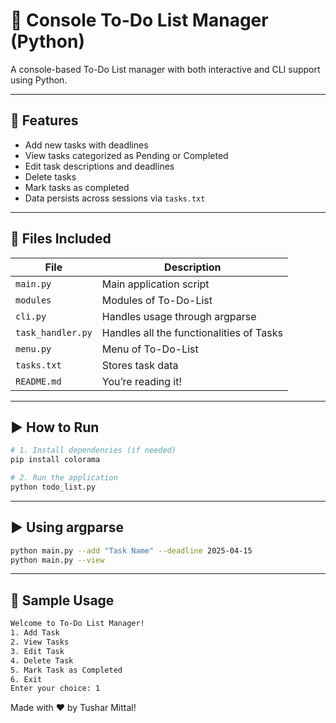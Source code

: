 # 📝 Console To-Do List Manager (Python)

A console-based To-Do List manager with both interactive and CLI support using Python.

---

## 🚀 Features

- Add new tasks with deadlines
- View tasks categorized as Pending or Completed
- Edit task descriptions and deadlines
- Delete tasks
- Mark tasks as completed
- Data persists across sessions via `tasks.txt`

---

## 📁 Files Included

| File              | Description                              |
| ----------------- | ---------------------------------------- |
| `main.py`         | Main application script                  |
| `modules`         | Modules of To-Do-List                    |
| `cli.py`          | Handles usage through argparse           |
| `task_handler.py` | Handles all the functionalities of Tasks |
| `menu.py`         | Menu of To-Do-List                       |
| `tasks.txt`       | Stores task data                         |
| `README.md`       | You’re reading it!                       |

---

## ▶️ How to Run

```bash
# 1. Install dependencies (if needed)
pip install colorama

# 2. Run the application
python todo_list.py
```

---

## ▶️ Using argparse

```bash
python main.py --add "Task Name" --deadline 2025-04-15
python main.py --view
```

---

## 🧠 Sample Usage

```bash
Welcome to To-Do List Manager!
1. Add Task
2. View Tasks
3. Edit Task
4. Delete Task
5. Mark Task as Completed
6. Exit
Enter your choice: 1
```

Made with ❤️ by Tushar Mittal!
